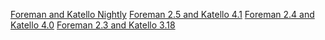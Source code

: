 [Foreman and Katello Nightly](/nightly.html)
[Foreman 2.5 and Katello 4.1](/2.5.html)
[Foreman 2.4 and Katello 4.0](/2.4.html)
[Foreman 2.3 and Katello 3.18](/2.3.html)

